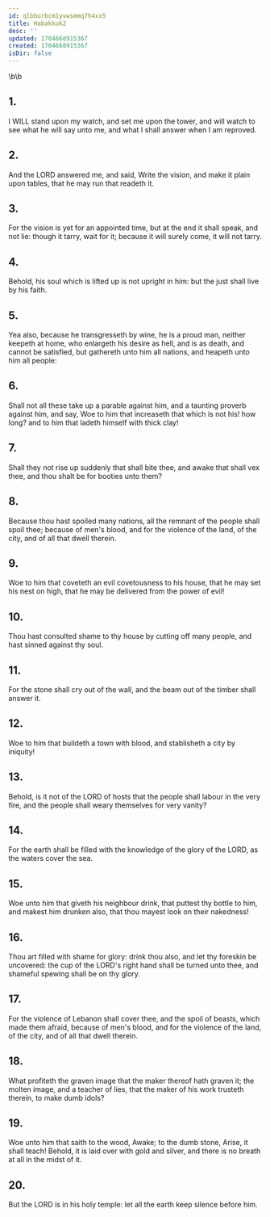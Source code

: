 ```yaml
---
id: qlbburbcm1yvwsmmq7h4xx5
title: Habakkuk2
desc: ''
updated: 1704668915367
created: 1704668915367
isDir: false
---
```

\b\b
## 1.
I WILL stand upon my watch, and set me upon the tower, and will watch to see what he will say unto me, and what I shall answer when I am reproved.
## 2.
And the LORD answered me, and said, Write the vision, and make it plain upon tables, that he may run that readeth it.
## 3.
For the vision is yet for an appointed time, but at the end it shall speak, and not lie: though it tarry, wait for it; because it will surely come, it will not tarry.
## 4.
Behold, his soul which is lifted up is not upright in him: but the just shall live by his faith.
## 5.
Yea also, because he transgresseth by wine, he is a proud man, neither keepeth at home, who enlargeth his desire as hell, and is as death, and cannot be satisfied, but gathereth unto him all nations, and heapeth unto him all people:
## 6.
Shall not all these take up a parable against him, and a taunting proverb against him, and say, Woe to him that increaseth that which is not his!  how long?  and to him that ladeth himself with thick clay!
## 7.
Shall they not rise up suddenly that shall bite thee, and awake that shall vex thee, and thou shalt be for booties unto them?
## 8.
Because thou hast spoiled many nations, all the remnant of the people shall spoil thee; because of men's blood, and for the violence of the land, of the city, and of all that dwell therein.
## 9.
Woe to him that coveteth an evil covetousness to his house, that he may set his nest on high, that he may be delivered from the power of evil!
## 10.
Thou hast consulted shame to thy house by cutting off many people, and hast sinned against thy soul.
## 11.
For the stone shall cry out of the wall, and the beam out of the timber shall answer it.
## 12.
Woe to him that buildeth a town with blood, and stablisheth a city by iniquity!
## 13.
Behold, is it not of the LORD of hosts that the people shall labour in the very fire, and the people shall weary themselves for very vanity?
## 14.
For the earth shall be filled with the knowledge of the glory of the LORD, as the waters cover the sea.
## 15.
Woe unto him that giveth his neighbour drink, that puttest thy bottle to him, and makest him drunken also, that thou mayest look on their nakedness!
## 16.
Thou art filled with shame for glory: drink thou also, and let thy foreskin be uncovered: the cup of the LORD's right hand shall be turned unto thee, and shameful spewing shall be on thy glory.
## 17.
For the violence of Lebanon shall cover thee, and the spoil of beasts, which made them afraid, because of men's blood, and for the violence of the land, of the city, and of all that dwell therein.
## 18.
What profiteth the graven image that the maker thereof hath graven it; the molten image, and a teacher of lies, that the maker of his work trusteth therein, to make dumb idols?
## 19.
Woe unto him that saith to the wood, Awake; to the dumb stone, Arise, it shall teach!  Behold, it is laid over with gold and silver, and there is no breath at all in the midst of it.
## 20.
But the LORD is in his holy temple: let all the earth keep silence before him.
